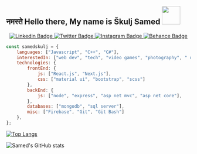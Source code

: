 
<h2>नमस्ते Hello there, My name is Škulj Samed <img src="https://media.giphy.com/media/V4NSR1NG2p0KeJJyr5/giphy.gif" width="50"></h2>

<div align="center">
<a target="_blank" href="https://www.linkedin.com/in/samed-%C5%A1kulj-6432051b7/">
<img src="https://img.shields.io/badge/-samedskulj-blue?style=for-the-badge&logo=Linkedin&logoColor=white&link=https://linkedin.com/in/samed-%C5%A1kulj-6432051b7/" alt="Linkedin Badge">
</a>
<a target="_blank" href="https://twitter.com/Samedkulj1">
<img src="https://img.shields.io/badge/samedskulj-1ca0f1?style=for-the-badge&logo=twitter&logoColor=white&link=https://twitter.com/Samedkulj1" alt="Twitter Badge">
</a>
<a target="_blank" href="https://www.instagram.com/sameds11/">
<img src="https://img.shields.io/badge/-samedskulj-E1306C?style=for-the-badge&logo=Instagram&logoColor=white&link=https://instagram.com/sameds11/" alt="Instagram Badge">
</a>
<a target="_blank" href="https://www.behance.net/samedskulj">
<img src="https://img.shields.io/badge/-samedskulj-141414?style=for-the-badge&logo=Behance&logoColor=white&link=https://behance.net/samedskulj" alt="Behance Badge">
</a>
<br>
</div>

```javascript
const samedskulj = {
    languages: ["Javascript", "C++", "C#"],
    interestedIn: ["web dev", "tech", "video games", "photography", " ui/ux design"],
    technologies: {
        frontEnd: {
            js: ["React.js", "Next.js"],
            css: ["material ui", "bootstrap", "scss"]
        },
        backEnd: {
            js: ["node", "express", "asp net mvc", "asp net core"],
        },
        databases: ["mongodb", "sql server"],
        misc: ["Firebase", "Git", "Git Bash"]
    },
};
```


[![Top Langs](https://github-readme-stats.vercel.app/api/top-langs/?username=samedskulj&layout=compact&text_color=daf7dc&bg_color=151515)](https://github.com/devSouvik/github-readme-stats)

![Samed's GitHub stats](https://github-readme-stats.vercel.app/api?username=samedskulj&count_private=true)


